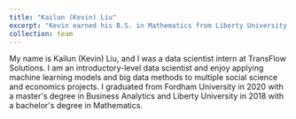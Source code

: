 ```yaml
---
title: "Kailun (Kevin) Liu"
excerpt: "Kevin earned his B.S. in Mathematics from Liberty University and then pursued an M.S. degree in Business Analytics from Fordham Univeristy. He is currently enrolled as a Ph.D. student. Expected graduation: 2027. <br/><img src='/images/portrait-liu.jpg' width='300px'>"
collection: team
---
```


My name is Kailun (Kevin) Liu, and I was a data scientist intern at TransFlow Solutions. I am an introductory-level data scientist and enjoy applying machine learning models and big data methods to multiple social science and economics projects. I graduated from Fordham University in 2020 with a master's degree in Business Analytics and Liberty University in 2018 with a bachelor's degree in Mathematics.